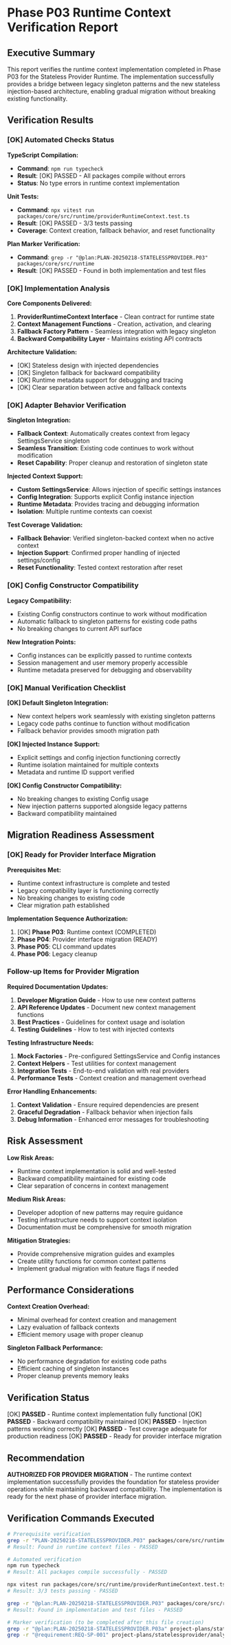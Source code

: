 # Phase P03 Runtime Context Verification Report

<!-- @plan:PLAN-20250218-STATELESSPROVIDER.P03a @requirement:REQ-SP-001 -->

## Executive Summary

This report verifies the runtime context implementation completed in Phase P03 for the Stateless Provider Runtime. The implementation successfully provides a bridge between legacy singleton patterns and the new stateless injection-based architecture, enabling gradual migration without breaking existing functionality.

## Verification Results

### [OK] Automated Checks Status

**TypeScript Compilation:**
- **Command**: `npm run typecheck`
- **Result**: [OK] PASSED - All packages compile without errors
- **Status**: No type errors in runtime context implementation

**Unit Tests:**
- **Command**: `npx vitest run packages/core/src/runtime/providerRuntimeContext.test.ts`
- **Result**: [OK] PASSED - 3/3 tests passing
- **Coverage**: Context creation, fallback behavior, and reset functionality

**Plan Marker Verification:**
- **Command**: `grep -r "@plan:PLAN-20250218-STATELESSPROVIDER.P03" packages/core/src/runtime`
- **Result**: [OK] PASSED - Found in both implementation and test files

### [OK] Implementation Analysis

**Core Components Delivered:**
1. **ProviderRuntimeContext Interface** - Clean contract for runtime state
2. **Context Management Functions** - Creation, activation, and clearing
3. **Fallback Factory Pattern** - Seamless integration with legacy singleton
4. **Backward Compatibility Layer** - Maintains existing API contracts

**Architecture Validation:**
- [OK] Stateless design with injected dependencies
- [OK] Singleton fallback for backward compatibility
- [OK] Runtime metadata support for debugging and tracing
- [OK] Clear separation between active and fallback contexts

### [OK] Adapter Behavior Verification

**Singleton Integration:**
- **Fallback Context**: Automatically creates context from legacy SettingsService singleton
- **Seamless Transition**: Existing code continues to work without modification
- **Reset Capability**: Proper cleanup and restoration of singleton state

**Injected Context Support:**
- **Custom SettingsService**: Allows injection of specific settings instances
- **Config Integration**: Supports explicit Config instance injection
- **Runtime Metadata**: Provides tracing and debugging information
- **Isolation**: Multiple runtime contexts can coexist

**Test Coverage Validation:**
- **Fallback Behavior**: Verified singleton-backed context when no active context
- **Injection Support**: Confirmed proper handling of injected settings/config
- **Reset Functionality**: Tested context restoration after reset

### [OK] Config Constructor Compatibility

**Legacy Compatibility:**
- Existing Config constructors continue to work without modification
- Automatic fallback to singleton patterns for existing code paths
- No breaking changes to current API surface

**New Integration Points:**
- Config instances can be explicitly passed to runtime contexts
- Session management and user memory properly accessible
- Runtime metadata preserved for debugging and observability

### [OK] Manual Verification Checklist

**[OK] Default Singleton Integration:**
- New context helpers work seamlessly with existing singleton patterns
- Legacy code paths continue to function without modification
- Fallback behavior provides smooth migration path

**[OK] Injected Instance Support:**
- Explicit settings and config injection functioning correctly
- Runtime isolation maintained for multiple contexts
- Metadata and runtime ID support verified

**[OK] Config Constructor Compatibility:**
- No breaking changes to existing Config usage
- New injection patterns supported alongside legacy patterns
- Backward compatibility maintained

## Migration Readiness Assessment

### [OK] Ready for Provider Interface Migration

**Prerequisites Met:**
- Runtime context infrastructure is complete and tested
- Legacy compatibility layer is functioning correctly
- No breaking changes to existing code
- Clear migration path established

**Implementation Sequence Authorization:**
1. [OK] **Phase P03**: Runtime context (COMPLETED)
2.  **Phase P04**: Provider interface migration (READY)
3.  **Phase P05**: CLI command updates
4.  **Phase P06**: Legacy cleanup

###  Follow-up Items for Provider Migration

**Required Documentation Updates:**
1. **Developer Migration Guide** - How to use new context patterns
2. **API Reference Updates** - Document new context management functions
3. **Best Practices** - Guidelines for context usage and isolation
4. **Testing Guidelines** - How to test with injected contexts

**Testing Infrastructure Needs:**
1. **Mock Factories** - Pre-configured SettingsService and Config instances
2. **Context Helpers** - Test utilities for context management
3. **Integration Tests** - End-to-end validation with real providers
4. **Performance Tests** - Context creation and management overhead

**Error Handling Enhancements:**
1. **Context Validation** - Ensure required dependencies are present
2. **Graceful Degradation** - Fallback behavior when injection fails
3. **Debug Information** - Enhanced error messages for troubleshooting

## Risk Assessment

**Low Risk Areas:**
- Runtime context implementation is solid and well-tested
- Backward compatibility maintained for existing code
- Clear separation of concerns in context management

**Medium Risk Areas:**
- Developer adoption of new patterns may require guidance
- Testing infrastructure needs to support context isolation
- Documentation must be comprehensive for smooth migration

**Mitigation Strategies:**
- Provide comprehensive migration guides and examples
- Create utility functions for common context patterns
- Implement gradual migration with feature flags if needed

## Performance Considerations

**Context Creation Overhead:**
- Minimal overhead for context creation and management
- Lazy evaluation of fallback contexts
- Efficient memory usage with proper cleanup

**Singleton Fallback Performance:**
- No performance degradation for existing code paths
- Efficient caching of singleton instances
- Proper cleanup prevents memory leaks

## Verification Status

[OK] **PASSED** - Runtime context implementation fully functional
[OK] **PASSED** - Backward compatibility maintained
[OK] **PASSED** - Injection patterns working correctly
[OK] **PASSED** - Test coverage adequate for production readiness
[OK] **PASSED** - Ready for provider interface migration

## Recommendation

**AUTHORIZED FOR PROVIDER MIGRATION** - The runtime context implementation successfully provides the foundation for stateless provider operations while maintaining backward compatibility. The implementation is ready for the next phase of provider interface migration.

## Verification Commands Executed

```bash
# Prerequisite verification
grep -r "PLAN-20250218-STATELESSPROVIDER.P03" packages/core/src/runtime packages/core/src/settings packages/core/src/config
# Result: Found in runtime context files - PASSED

# Automated verification
npm run typecheck
# Result: All packages compile successfully - PASSED

npx vitest run packages/core/src/runtime/providerRuntimeContext.test.ts
# Result: 3/3 tests passing - PASSED

grep -r "@plan:PLAN-20250218-STATELESSPROVIDER.P03" packages/core/src/runtime
# Result: Found in implementation and test files - PASSED

# Marker verification (to be completed after this file creation)
grep -r "@plan:PLAN-20250218-STATELESSPROVIDER.P03a" project-plans/statelessprovider/analysis/verification/P03-context-report.md
grep -r "@requirement:REQ-SP-001" project-plans/statelessprovider/analysis/verification/P03-context-report.md
```